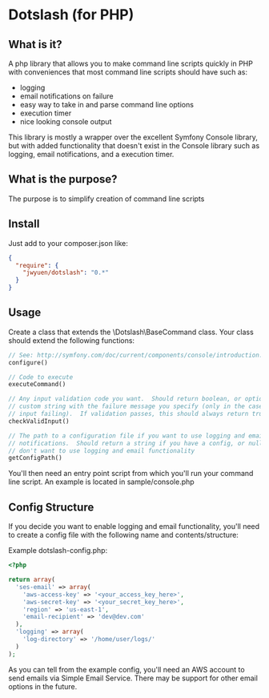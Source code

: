 # Dotslash (for PHP) 

## What is it?
A php library that allows you to make command line scripts quickly in PHP with
conveniences that most command line scripts should have such as: 
- logging
- email notifications on failure
- easy way to take in and parse command line options
- execution timer
- nice looking console output

This library is mostly a wrapper over the excellent Symfony Console library, but
with added functionality that doesn't exist in the Console library such as
logging, email notifications, and a execution timer.

## What is the purpose?
The purpose is to simplify creation of command line scripts

## Install
Just add to your composer.json like:
```json
{
  "require": {
    "jwyuen/dotslash": "0.*"
  }
}
``` 

## Usage
Create a class that extends the \Dotslash\BaseCommand class.  Your class should
extend the following functions:

```php
// See: http://symfony.com/doc/current/components/console/introduction.html
configure()

// Code to execute
executeCommand()

// Any input validation code you want.  Should return boolean, or optionally a
// custom string with the failure message you specify (only in the case of user
// input failing).  If validation passes, this should always return true.
checkValidInput()

// The path to a configuration file if you want to use logging and email
// notifications.  Should return a string if you have a config, or null if you
// don't want to use logging and email functionality
getConfigPath()
```

You'll then need an entry point script from which you'll run your command line
script.  An example is located in sample/console.php

## Config Structure
If you decide you want to enable logging and email functionality, you'll need to
create a config file with the following name and contents/structure:


Example dotslash-config.php:
```php
<?php

return array(
  'ses-email' => array(
    'aws-access-key' => '<your_access_key_here>',
    'aws-secret-key' => '<your_secret_key_here>',
    'region' => 'us-east-1',
    'email-recipient' => 'dev@dev.com'
  ),
  'logging' => array(
    'log-directory' => '/home/user/logs/'
  )
);
```

As you can tell from the example config, you'll need an AWS account to send
emails via Simple Email Service.  There may be support for other email options
in the future.

